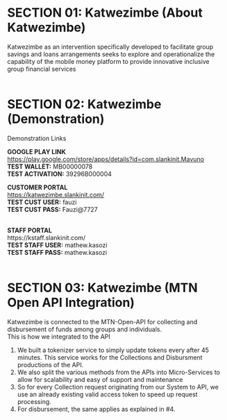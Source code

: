 # SECTION 01: Katwezimbe (About Katwezimbe)
Katwezimbe as an intervention specifically developed to facilitate group savings and loans arrangements seeks to explore and operationalize the capability of the mobile money platform to provide innovative inclusive group financial services<br><br>


# SECTION 02: Katwezimbe (Demonstration)
Demonstration Links

<b>GOOGLE PLAY LINK</b><br>
https://play.google.com/store/apps/details?id=com.slankinit.Mavuno<br>
<b>TEST WALLET:</b>        MB00000078<br>
<b>TEST ACTIVATION:</b>    39296B000004<br>


<b>CUSTOMER PORTAL</b><br>
https://katwezimbe.slankinit.com/<br>
<b>TEST CUST USER:</b> fauzi<br>
<b>TEST CUST PASS:</b> Fauzi@7727<br> 

<br>
<b>STAFF PORTAL</b><br>
https://kstaff.slankinit.com/<br>
<b>TEST STAFF USER:</b> mathew.kasozi<br>
<b>TEST STAFF PASS:</b> mathew.kasozi<br>
<br>


# SECTION 03: Katwezimbe (MTN Open API Integration)
Katwezimbe is connected to the MTN-Open-API for collecting and disbursement of funds among groups and individuals.<br>
This is how we integrated to the API
1. We built a tokenizer service to simply update tokens every after 45 minutes. This service works for the Collections and Disbursment productions of the API. <br>
2. We also split the various methods from the APIs into Micro-Services to allow for scalability and easy of support and maintenance <br>
3. So for every Collection request originating from our System to API, we use an already existing valid access token to speed up request processing.<br>
4. For disbursement, the same applies as explained in #4.








